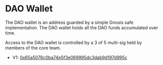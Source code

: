 # DAO Wallet

The DAO wallet is an address guarded by a simple Gnosis safe implementation. The DAO wallet holds all the DAO funds accumulated over time.

Access to the DAO wallet is controlled by a 3 of 5 multi-sig held by members of the core team.

* &#x20;V1: [0x65a5076c0ba74e5f3e069995dc3dab9d197d995c](https://polygonscan.com/address/0x65a5076c0ba74e5f3e069995dc3dab9d197d995c)
